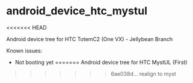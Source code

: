 android_device_htc_mystul
========================
<<<<<<< HEAD

Android device tree for HTC TotemC2 (One VX) - Jellybean Branch

Known issues:
* Not booting yet
=======
Android device tree for HTC MystUL (First)
>>>>>>> 6ae038d... realign to myst
